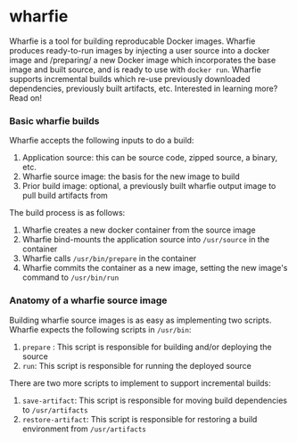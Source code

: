 wharfie
=======

Wharfie is a tool for building reproducable Docker images.  Wharfie produces ready-to-run images by
injecting a user source into a docker image and /preparing/ a new Docker image which incorporates 
the base image and built source, and is ready to use with `docker run`.  Wharfie supports 
incremental builds which re-use previously downloaded dependencies, previously built artifacts, etc.
Interested in learning more?  Read on!

### Basic wharfie builds

Wharfie accepts the following inputs to do a build:

1. Application source: this can be source code, zipped source, a binary, etc.
1. Wharfie source image: the basis for the new image to build
1. Prior build image: optional, a previously built wharfie output image to pull build artifacts from

The build process is as follows:

1. Wharfie creates a new docker container from the source image
1. Wharfie bind-mounts the application source into `/usr/source` in the container
1. Wharfie calls `/usr/bin/prepare` in the container
1. Wharfie commits the container as a new image, setting the new image's command to `/usr/bin/run`

### Anatomy of a wharfie source image

Building wharfie source images is as easy as implementing two scripts.  Wharfie expects the
following scripts in `/usr/bin`:

1. `prepare` : This script is responsible for building and/or deploying the source
1. `run`: This script is responsible for running the deployed source

There are two more scripts to implement to support incremental builds:

1. `save-artifact`: This script is responsible for moving build dependencies to `/usr/artifacts`
1. `restore-artifact`: This script is responsible for restoring a build environment from 
`/usr/artifacts`